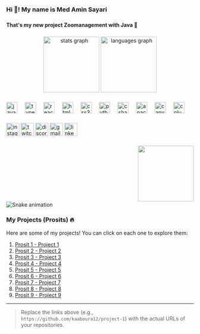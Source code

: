<h3 align="left">Hi 👋! My name is Med Amin Sayari</h3>

### 

<h4 align="left">That's my new project Zoomanagement with Java 🫠​</h4>

### 

<div align="center">
  <img src="https://github-readme-stats.vercel.app/api?username=kaaboura12&hide_title=false&hide_rank=false&show_icons=true&include_all_commits=true&count_private=true&disable_animations=false&theme=dracula&locale=en&hide_border=false" height="150" alt="stats graph"  />
  <img src="https://github-readme-stats.vercel.app/api/top-langs?username=kaaboura12&locale=en&hide_title=false&layout=compact&card_width=320&langs_count=5&theme=dracula&hide_border=false" height="150" alt="languages graph"  />
</div>

### 

<div align="left">
  <img src="https://cdn.jsdelivr.net/gh/devicons/devicon/icons/javascript/javascript-original.svg" height="30" alt="javascript logo"  />
  <img width="12" />
  <img src="https://cdn.jsdelivr.net/gh/devicons/devicon/icons/typescript/typescript-original.svg" height="30" alt="typescript logo"  />
  <img width="12" />
  <img src="https://cdn.jsdelivr.net/gh/devicons/devicon/icons/react/react-original.svg" height="30" alt="react logo"  />
  <img width="12" />
  <img src="https://cdn.jsdelivr.net/gh/devicons/devicon/icons/html5/html5-original.svg" height="30" alt="html5 logo"  />
  <img width="12" />
  <img src="https://cdn.jsdelivr.net/gh/devicons/devicon/icons/css3/css3-original.svg" height="30" alt="css3 logo"  />
  <img width="12" />
  <img src="https://cdn.jsdelivr.net/gh/devicons/devicon/icons/python/python-original.svg" height="30" alt="python logo"  />
  <img width="12" />
  <img src="https://cdn.jsdelivr.net/gh/devicons/devicon/icons/csharp/csharp-original.svg" height="30" alt="csharp logo"  />
  <img width="12" />
  <img src="https://cdn.jsdelivr.net/gh/devicons/devicon/icons/anaconda/anaconda-original.svg" height="30" alt="anaconda logo"  />
  <img width="12" />
  <img src="https://cdn.jsdelivr.net/gh/devicons/devicon/icons/canva/canva-original.svg" height="30" alt="canva logo"  />
  <img width="12" />
  <img src="https://cdn.jsdelivr.net/gh/devicons/devicon/icons/cplusplus/cplusplus-original.svg" height="30" alt="cplusplus logo"  />
</div>

### 

<div align="left">
  <img src="https://img.shields.io/static/v1?message=Instagram&logo=instagram&label=&color=E4405F&logoColor=white&labelColor=&style=for-the-badge" height="35" alt="instagram logo"  />
  <img src="https://img.shields.io/static/v1?message=Twitch&logo=twitch&label=&color=9146FF&logoColor=white&labelColor=&style=for-the-badge" height="35" alt="twitch logo"  />
  <img src="https://img.shields.io/static/v1?message=Discord&logo=discord&label=&color=7289DA&logoColor=white&labelColor=&style=for-the-badge" height="35" alt="discord logo"  />
  <img src="https://img.shields.io/static/v1?message=Gmail&logo=gmail&label=&color=D14836&logoColor=white&labelColor=&style=for-the-badge" height="35" alt="gmail logo"  />
  <img src="https://img.shields.io/static/v1?message=LinkedIn&logo=linkedin&label=&color=0077B5&logoColor=white&labelColor=&style=for-the-badge" height="35" alt="linkedin logo"  />
</div>

### 

<img align="right" height="150" src="https://i.imgflip.com/65efzo.gif"  />

### 

<br clear="both">

<img src="https://raw.githubusercontent.com/kaaboura12/kaaboura12/output/snake.svg" alt="Snake animation" />

### 

### My Projects (Prosits) 🔥

Here are some of my projects! You can click on each one to explore them:

1. [Prosit 1 - Project 1](https://github.com/kaaboura12/project-1)  
2. [Prosit 2 - Project 2](https://github.com/kaaboura12/project-2)  
3. [Prosit 3 - Project 3](https://github.com/kaaboura12/project-3)  
4. [Prosit 4 - Project 4](https://github.com/kaaboura12/project-4)  
5. [Prosit 5 - Project 5](https://github.com/kaaboura12/project-5)  
6. [Prosit 6 - Project 6](https://github.com/kaaboura12/project-6)  
7. [Prosit 7 - Project 7](https://github.com/kaaboura12/project-7)  
8. [Prosit 8 - Project 8](https://github.com/kaaboura12/project-8)  
9. [Prosit 9 - Project 9](https://github.com/kaaboura12/project-9)  

---

> Replace the links above (e.g., `https://github.com/kaaboura12/project-1`) with the actual URLs of your repositories.  

